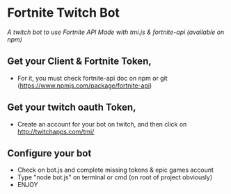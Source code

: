 # Fortnite Twitch Bot
*A twitch bot to use Fortnite API*
*Made with tmi.js & fortnite-api (available on npm)*

## Get your Client & Fortnite Token, 
- For it, you must check fortnite-api doc on npm or git (https://www.npmjs.com/package/fortnite-api)

## Get your twitch oauth Token,
- Create an account for your bot on twitch, and then click on http://twitchapps.com/tmi/

## Configure your bot
- Check on bot.js and complete missing tokens & epic games account
- Type "node bot.js" on terminal or cmd (on root of project obviously)
- ENJOY